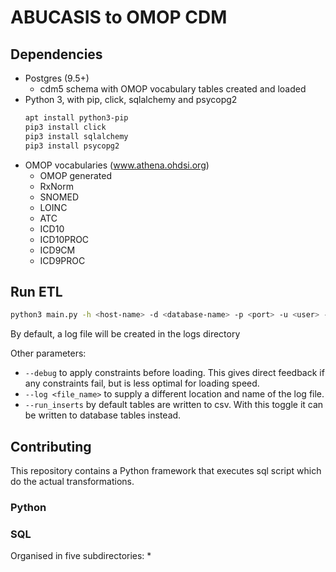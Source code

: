 # ABUCASIS to OMOP CDM

## Dependencies
- Postgres (9.5+)
  - cdm5 schema with OMOP vocabulary tables created and loaded
- Python 3, with pip, click, sqlalchemy and psycopg2
  ```bash
  apt install python3-pip
  pip3 install click
  pip3 install sqlalchemy
  pip3 install psycopg2
  ```
- OMOP vocabularies (www.athena.ohdsi.org)
  - OMOP generated
  - RxNorm
  - SNOMED
  - LOINC
  - ATC
  - ICD10
  - ICD10PROC
  - ICD9CM
  - ICD9PROC 
  

## Run ETL
```bash
python3 main.py -h <host-name> -d <database-name> -p <port> -u <user> -w <password> -s <source-schema>
```
By default, a log file will be created in the logs directory

Other parameters:
 - `--debug` to apply constraints before loading. This gives direct feedback if any constraints fail, but is less optimal for loading speed.
 - `--log <file_name>` to supply a different location and name of the log file. 
 - `--run_inserts` by default tables are written to csv. With this toggle it can be written to database tables instead. 

## Contributing
This repository contains a Python framework that executes sql script which do the actual transformations.

### Python

### SQL
Organised in five subdirectories:
* 